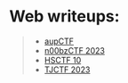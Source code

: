 # Web writeups:

> - [aupCTF](aupCTF)
> - [n00bzCTF 2023](n00bzCTF-2023.md)
> - [HSCTF 10](HSCTF-10.md)
> - [TJCTF 2023](TJCTF-2023.md)
